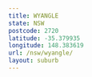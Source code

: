 ```yaml
---
title: WYANGLE
state: NSW
postcode: 2720
latitude: -35.379935
longitude: 148.383619
url: /nsw/wyangle/
layout: suburb
---
```

